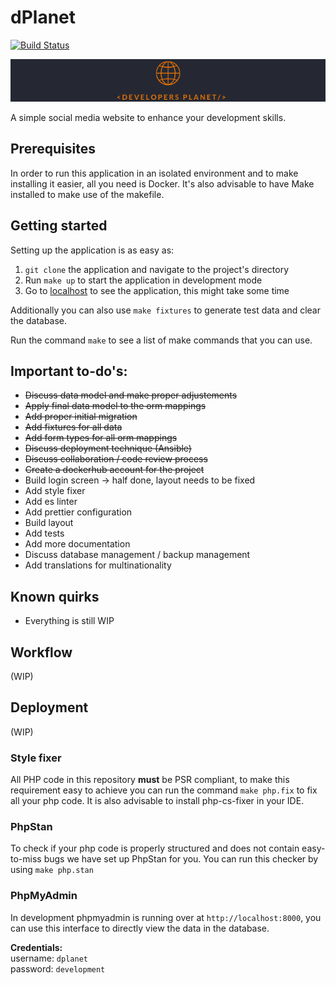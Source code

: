# dPlanet

[![Build Status](https://travis-ci.com/marsh69/dPlanet.svg?branch=master)](https://travis-ci.com/marsh69/dPlanet)

![Developers planet banner](src/assets/images/backgrounds/banner2.png 'banner')

A simple social media website to enhance your development skills.

## Prerequisites

In order to run this application in an isolated environment and to make installing it
easier, all you need is Docker. It's also advisable to have Make installed to
make use of the makefile.

## Getting started

Setting up the application is as easy as:
1. `git clone` the application and navigate to the project's directory
2. Run `make up` to start the application in development mode
3. Go to [localhost](https://localhost) to see the application, this might take some time 

Additionally you can also use `make fixtures` to generate test data and clear
the database.

Run the command `make` to see a list of make commands that you can use.

## Important to-do's:

-  ~~Discuss data model and make proper adjustements~~
-  ~~Apply final data model to the orm mappings~~
-  ~~Add proper initial migration~~
-  ~~Add fixtures for all data~~
-  ~~Add form types for all orm mappings~~
-  ~~Discuss deployment technique (Ansible)~~
-  ~~Discuss collaboration / code review process~~
-  ~~Create a dockerhub account for the project~~
-  Build login screen -> half done, layout needs to be fixed
-  Add style fixer
-  Add es linter
-  Add prettier configuration
-  Build layout
-  Add tests
-  Add more documentation
-  Discuss database management / backup management
-  Add translations for multinationality

## Known quirks

- Everything is still WIP

## Workflow

(WIP)

## Deployment

(WIP)

### Style fixer

All PHP code in this repository **must** be PSR compliant, to make this requirement
easy to achieve you can run the command `make php.fix` to fix all your php code. It is
also advisable to install php-cs-fixer in your IDE.

### PhpStan

To check if your php code is properly structured and does not contain easy-to-miss bugs
we have set up PhpStan for you. You can run this checker by using `make php.stan`

### PhpMyAdmin

In development phpmyadmin is running over at `http://localhost:8000`, you can
use this interface to directly view the data in the database.

**Credentials:**  
username: `dplanet`  
password: `development`  
